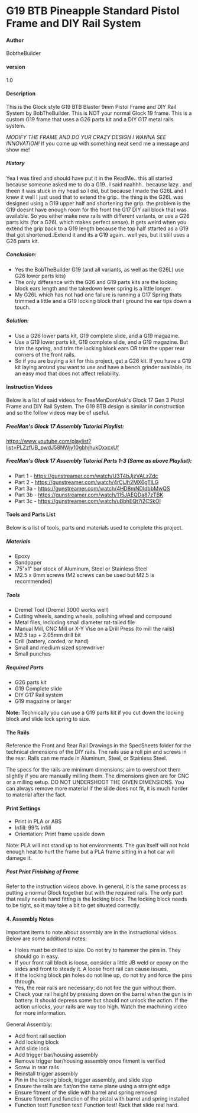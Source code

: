 # G19 BTB Pineapple Standard Pistol Frame and DIY Rail System

#### Author
BobtheBuilder

#### version 
1.0

#### Description
This is the Glock style G19 BTB Blaster 9mm Pistol Frame and DIY Rail System by BobTheBuilder. This is NOT your normal Glock 19 frame. This is a custom G19 frame that uses a G26 parts kit and a DIY G17 metal rails system.

*MODIFY THE FRAME AND DO YUR CRAZY DESIGN I WANNA SEE INNOVATION!*
If you come up with something neat send me a message and show me!

##### History
Yea I was tired and should have put it in the ReadMe.. this all started because someone asked me to do a G19.. I said naahhh.. because lazy.. and theen it was stuck in my head so I did, but because I made the G26L and I knew it well I just used that to extend the grip.. the thing is the G26L was designed using a G19 upper half and shortening the grip. the problem is the G19 doesnt have enough room for the front the G17 DIY rail block that was available. So you either make new rails with different variants, or use a G26 parts kits (for a G26L which makes perfect sense). It gets weird when you extend the grip back to a G19 length because the top half sttarted as a G19 that got shortened..Extend it and its a G19 again.. well yes, but it still uses a G26 parts kit.

##### Conclusion: 
* Yes the BobTheBuilder G19 (and all variants, as well as the G26L) use G26 lower parts kits)
* The only difference with the G26 and G19 parts kits are the locking block ears length and the takedown lever spring is a little longer.
* My G26L which has not had one failure is running a G17 Spring thats trimmed a little and a G19 locking block that I ground the ear tips down a touch.


##### Solution:
* Use a G26 lower parts kit, G19 complete slide, and a G19 magazine.
* Use a G19 lower parts kit, G19 complete slide, and a G19 magazine. But trim the spring, and trim the locking block ears OR trim the upper rear corners of the front rails.
* So if you are buying a kit for this project, get a G26 kit. If you have a G19 kit laying around you want to use and have a bench grinder available, its an easy  mod that does not affect reliability.

#### Instruction Videos
Below is a list of said videos for FreeMenDontAsk's Glock 17 Gen 3 Pistol Frame and DIY Rail System. The G19 BTB design is similar in construction and so the follow videos may be of useful.

##### FreeMan's Glock 17 Assembly Tutorial Playlist:
https://www.youtube.com/playlist?list=PLZzfUB_pwdJ58NWjy10gbhjhukDxxcxUf

##### FreeMan's Glock 17 Assembly Tutorial Parts 1-3 (Same as above Playlist):
* Part 1 - https://gunstreamer.com/watch/U3T4bJjzVALzZdc
* Part 2 - https://gunstreamer.com/watch/4rCjJh2MX6gTlLG
* Part 3a - https://gunstreamer.com/watch/4HD8mNDIdbbMwQS
* Part 3b - https://gunstreamer.com/watch/115JAEQDa87zTBK
* Part 3c - https://gunstreamer.com/watch/uBbhEQt7i2CSkOI

#### Tools and Parts List
Below is a list of tools, parts and materials used to complete this project.

##### Materials
* Epoxy 
* Sandpaper
* .75"x1" bar stock of Aluminum, Steel or Stainless Steel
* M2.5 x 8mm screws (M2 screws can be used but M2.5 is recommended)

##### Tools
* Dremel Tool (Dremel 3000 works well)
* Cutting wheels, sanding wheels, polishing wheel and compound
* Metal files, including small diameter rat-tailed file
* Manual Mill, CNC Mill or X-Y Vise on a Drill Press (to mill the rails)
* M2.5 tap + 2.05mm drill bit
* Drill (battery, corded, or hand)
* Small and medium sized screwdriver
* Small punches

##### Required Parts
* G26 parts kit 
* G19 Complete slide
* DIY G17 Rail system
* G19 magazine or larger

**Note:** Technically you can use a G19 parts kit if you cut down the locking block and slide lock spring to size. 

#### The Rails
Reference the Front and Rear Rail Drawings in the SpecSheets folder for the technical dimensions of the DIY rails. The rails use a roll pin and screws in the rear. Rails can me made in Aluminum, Steel, or Stainless Steel. 

The specs for the rails are minimum dimensions; aim to overshoot them slightly if you are manually milling them. The dimensions given are for CNC or a milling setup. DO NOT UNDERSHOOT THE GIVEN DIMENSIONS. You can always remove more material if the slide does not fit, it is much harder to material after the fact.

#### Print Settings
* Print in PLA or ABS
* Infill: 99% infill
* Orientation: Print frame upside down

Note: PLA will not stand up to hot environments. The gun itself will not hold enough heat to hurt the frame but a PLA frame sitting in a hot car will damage it.

##### Post Print Finishing of Frame
Refer to the instruction videos above. In general, it is the same process as putting a normal Glock together but with the required rails. The only part that really needs hand fitting is the locking block. The locking block needs to be tight, so it may take a bit to get situated correctly. 

#### 4. Assembly Notes
Important items to note about assembly are in the instructional videos. Below are some additional notes:

* Holes must be drilled to size. Do not try to hammer the pins in. They should go in easy.
* If your front rail block is loose, consider a little JB weld or epoxy on the sides and front to steady it. A loose front rail can cause issues.
* If the locking block pin holes do not line up, do not try and force the pins through.
* Yes, the rear rails are necessary; do not fire the gun without them. 
* Check your rail height by pressing down on the barrel when the gun is in battery. It should depress some but should not unlock the action. If the action unlocks, your rails are way too high. Watch the machining video for more information.

General Assembly: 
* Add front rail section
* Add locking block
* Add slide lock
* Add trigger bar/housing assembly
* Remove trigger bar/housing assembly once fitment is verified
* Screw in rear rails
* Reinstall trigger assembly
* Pin in the locking block, trigger assembly, and slide stop
* Ensure the rails are flat/on the same plane using a straight edge
* Ensure fitment of the slide with barrel and spring removed
* Ensure fitment and function of the pistol with barrel and spring installed
* Function test! Function test! Function test! Rack that slide real hard.
